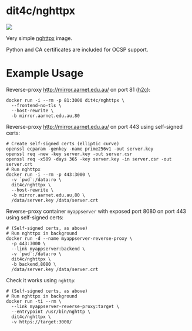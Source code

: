 # dit4c/nghttpx

[![](https://images.microbadger.com/badges/image/dit4c/nghttpx.svg)](http://microbadger.com/#/images/dit4c/nghttpx)

Very simple [nghttpx](https://nghttp2.org/documentation/nghttpx.1.html) image.

Python and CA certificates are included for OCSP support.

# Example Usage

Reverse-proxy <http://mirror.aarnet.edu.au/> on port 81 (<abbr title="HTTP/2 cleartext">h2c</abbr>):

```shell
docker run -i --rm -p 81:3000 dit4c/nghttpx \
  --frontend-no-tls \
  --host-rewrite \
  -b mirror.aarnet.edu.au,80
```

Reverse-proxy <http://mirror.aarnet.edu.au/> on port 443 using self-signed certs:

```shell
# Create self-signed certs (elliptic curve)
openssl ecparam -genkey -name prime256v1 -out server.key
openssl req -new -key server.key -out server.csr
openssl req -x509 -days 365 -key server.key -in server.csr -out server.crt
# Run nghttpx
docker run -i --rm -p 443:3000 \
  -v `pwd`:/data:ro \
  dit4c/nghttpx \
  --host-rewrite \
  -b mirror.aarnet.edu.au,80 \
  /data/server.key /data/server.crt
```

Reverse-proxy container `myappserver` with exposed port 8080 on port 443 using self-signed certs:

```shell
# (Self-signed certs, as above)
# Run nghttpx in background
docker run -d --name myappserver-reverse-proxy \
  -p 443:3000 \
  --link myappserver:backend \
  -v `pwd`:/data:ro \
  dit4c/nghttpx \
  -b backend,8080 \
  /data/server.key /data/server.crt
```

Check it works using `nghttp`:

```shell
# (Self-signed certs, as above)
# Run nghttpx in background
docker run -ti --rm \
  --link myappserver-reverse-proxy:target \
  --entrypoint /usr/bin/nghttp \
  dit4c/nghttpx \
  -v https://target:3000/
```
